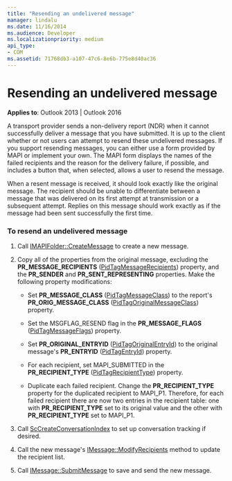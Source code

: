 ```yaml
---
title: "Resending an undelivered message"
manager: lindalu
ms.date: 11/16/2014
ms.audience: Developer
ms.localizationpriority: medium
api_type:
- COM
ms.assetid: 71768db3-a107-47c6-8e6b-775e8d40ac36
---
```


# Resending an undelivered message
  
**Applies to**: Outlook 2013 | Outlook 2016
  
A transport provider sends a non-delivery report (NDR) when it cannot successfully deliver a message that you have submitted. It is up to the client whether or not users can attempt to resend these undelivered messages. If you support resending messages, you can either use a form provided by MAPI or implement your own. The MAPI form displays the names of the failed recipients and the reason for the delivery failure, if possible, and includes a button that, when selected, allows a user to resend the message.
  
When a resent message is received, it should look exactly like the original message. The recipient should be unable to differentiate between a message that was delivered on its first attempt at transmission or a subsequent attempt. Replies on this message should work exactly as if the message had been sent successfully the first time.
  
### To resend an undelivered message
  
1. Call [IMAPIFolder::CreateMessage](imapifolder-createmessage.md) to create a new message.

2. Copy all of the properties from the original message, excluding the **PR_MESSAGE_RECIPIENTS** ([PidTagMessageRecipients](pidtagmessagerecipients-canonical-property.md)) property, and the **PR_SENDER** and **PR_SENT_REPRESENTING** properties. Make the following property modifications:

   - Set **PR_MESSAGE_CLASS** ([PidTagMessageClass](pidtagmessageclass-canonical-property.md)) to the report's **PR_ORIG_MESSAGE_CLASS** ([PidTagOriginalMessageClass](pidtagoriginalmessageclass-canonical-property.md)) property.

   - Set the MSGFLAG_RESEND flag in the **PR_MESSAGE_FLAGS** ([PidTagMessageFlags](pidtagmessageflags-canonical-property.md)) property.

   - Set **PR_ORIGINAL_ENTRYID** ([PidTagOriginalEntryId](pidtagoriginalentryid-canonical-property.md)) to the original message's **PR_ENTRYID** ([PidTagEntryId](pidtagentryid-canonical-property.md)) property.

   - For each recipient, set MAPI_SUBMITTED in the **PR_RECIPIENT_TYPE** ([PidTagRecipientType](pidtagrecipienttype-canonical-property.md)) property.

   - Duplicate each failed recipient. Change the **PR_RECIPIENT_TYPE** property for the duplicated recipient to MAPI_P1. Therefore, for each failed recipient there are now two entries in the recipient table: one with **PR_RECIPIENT_TYPE** set to its original value and the other with **PR_RECIPIENT_TYPE** set to MAPI_P1.

3. Call [ScCreateConversationIndex](sccreateconversationindex.md) to set up conversation tracking if desired.

4. Call the new message's [IMessage::ModifyRecipients](imessage-modifyrecipients.md) method to update the recipient list.

5. Call [IMessage::SubmitMessage](imessage-submitmessage.md) to save and send the new message.
